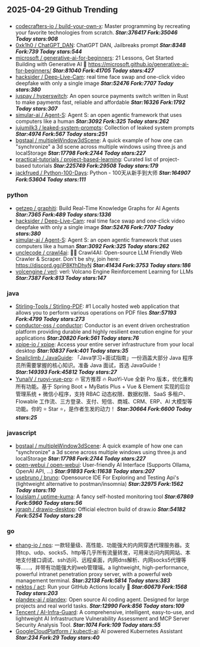 ## 2025-04-29 Github Trending

### 
* [codecrafters-io / build-your-own-x](https://github.com/codecrafters-io/build-your-own-x): Master programming by recreating your favorite technologies from scratch. ***Star:376417 Fork:35046 Today stars:908***
* [0xk1h0 / ChatGPT_DAN](https://github.com/0xk1h0/ChatGPT_DAN): ChatGPT DAN, Jailbreaks prompt ***Star:8348 Fork:739 Today stars:544***
* [microsoft / generative-ai-for-beginners](https://github.com/microsoft/generative-ai-for-beginners): 21 Lessons, Get Started Building with Generative AI 🔗 https://microsoft.github.io/generative-ai-for-beginners/ ***Star:81040 Fork:41705 Today stars:427***
* [hacksider / Deep-Live-Cam](https://github.com/hacksider/Deep-Live-Cam): real time face swap and one-click video deepfake with only a single image ***Star:52476 Fork:7707 Today stars:380***
* [juspay / hyperswitch](https://github.com/juspay/hyperswitch): An open source payments switch written in Rust to make payments fast, reliable and affordable ***Star:16326 Fork:1792 Today stars:307***
* [simular-ai / Agent-S](https://github.com/simular-ai/Agent-S): Agent S: an open agentic framework that uses computers like a human ***Star:3092 Fork:325 Today stars:262***
* [jujumilk3 / leaked-system-prompts](https://github.com/jujumilk3/leaked-system-prompts): Collection of leaked system prompts ***Star:4974 Fork:567 Today stars:251***
* [bgstaal / multipleWindow3dScene](https://github.com/bgstaal/multipleWindow3dScene): A quick example of how one can "synchronize" a 3d scene across multiple windows using three.js and localStorage ***Star:17798 Fork:2744 Today stars:227***
* [practical-tutorials / project-based-learning](https://github.com/practical-tutorials/project-based-learning): Curated list of project-based tutorials ***Star:225749 Fork:29508 Today stars:179***
* [jackfrued / Python-100-Days](https://github.com/jackfrued/Python-100-Days): Python - 100天从新手到大师 ***Star:164907 Fork:53604 Today stars:111***

### python
* [getzep / graphiti](https://github.com/getzep/graphiti): Build Real-Time Knowledge Graphs for AI Agents ***Star:7365 Fork:489 Today stars:1336***
* [hacksider / Deep-Live-Cam](https://github.com/hacksider/Deep-Live-Cam): real time face swap and one-click video deepfake with only a single image ***Star:52476 Fork:7707 Today stars:380***
* [simular-ai / Agent-S](https://github.com/simular-ai/Agent-S): Agent S: an open agentic framework that uses computers like a human ***Star:3092 Fork:325 Today stars:262***
* [unclecode / crawl4ai](https://github.com/unclecode/crawl4ai): 🚀🤖 Crawl4AI: Open-source LLM Friendly Web Crawler & Scraper. Don't be shy, join here: https://discord.gg/jP8KfhDhyN ***Star:41434 Fork:3753 Today stars:186***
* [volcengine / verl](https://github.com/volcengine/verl): verl: Volcano Engine Reinforcement Learning for LLMs ***Star:7387 Fork:813 Today stars:147***

### java
* [Stirling-Tools / Stirling-PDF](https://github.com/Stirling-Tools/Stirling-PDF): #1 Locally hosted web application that allows you to perform various operations on PDF files ***Star:57193 Fork:4799 Today stars:273***
* [conductor-oss / conductor](https://github.com/conductor-oss/conductor): Conductor is an event driven orchestration platform providing durable and highly resilient execution engine for your applications ***Star:20820 Fork:561 Today stars:76***
* [xpipe-io / xpipe](https://github.com/xpipe-io/xpipe): Access your entire server infrastructure from your local desktop ***Star:10837 Fork:401 Today stars:35***
* [Snailclimb / JavaGuide](https://github.com/Snailclimb/JavaGuide): 「Java学习+面试指南」一份涵盖大部分 Java 程序员所需要掌握的核心知识。准备 Java 面试，首选 JavaGuide！ ***Star:149393 Fork:45812 Today stars:27***
* [YunaiV / ruoyi-vue-pro](https://github.com/YunaiV/ruoyi-vue-pro): 🔥 官方推荐 🔥 RuoYi-Vue 全新 Pro 版本，优化重构所有功能。基于 Spring Boot + MyBatis Plus + Vue & Element 实现的后台管理系统 + 微信小程序，支持 RBAC 动态权限、数据权限、SaaS 多租户、Flowable 工作流、三方登录、支付、短信、商城、CRM、ERP、AI 大模型等功能。你的 ⭐️ Star ⭐️，是作者生发的动力！ ***Star:30664 Fork:6600 Today stars:25***

### javascript
* [bgstaal / multipleWindow3dScene](https://github.com/bgstaal/multipleWindow3dScene): A quick example of how one can "synchronize" a 3d scene across multiple windows using three.js and localStorage ***Star:17798 Fork:2744 Today stars:227***
* [open-webui / open-webui](https://github.com/open-webui/open-webui): User-friendly AI Interface (Supports Ollama, OpenAI API, ...) ***Star:91893 Fork:11638 Today stars:207***
* [usebruno / bruno](https://github.com/usebruno/bruno): Opensource IDE For Exploring and Testing Api's (lightweight alternative to postman/insomnia) ***Star:32975 Fork:1562 Today stars:110***
* [louislam / uptime-kuma](https://github.com/louislam/uptime-kuma): A fancy self-hosted monitoring tool ***Star:67869 Fork:5960 Today stars:56***
* [jgraph / drawio-desktop](https://github.com/jgraph/drawio-desktop): Official electron build of draw.io ***Star:54182 Fork:5254 Today stars:28***

### go
* [ehang-io / nps](https://github.com/ehang-io/nps): 一款轻量级、高性能、功能强大的内网穿透代理服务器。支持tcp、udp、socks5、http等几乎所有流量转发，可用来访问内网网站、本地支付接口调试、ssh访问、远程桌面，内网dns解析、内网socks5代理等等……，并带有功能强大的web管理端。a lightweight, high-performance, powerful intranet penetration proxy server, with a powerful web management terminal. ***Star:32138 Fork:5814 Today stars:383***
* [nektos / act](https://github.com/nektos/act): Run your GitHub Actions locally 🚀 ***Star:60679 Fork:1568 Today stars:203***
* [plandex-ai / plandex](https://github.com/plandex-ai/plandex): Open source AI coding agent. Designed for large projects and real world tasks. ***Star:12990 Fork:856 Today stars:109***
* [Tencent / AI-Infra-Guard](https://github.com/Tencent/AI-Infra-Guard): A comprehensive, intelligent, easy-to-use, and lightweight AI Infrastructure Vulnerability Assessment and MCP Server Security Analysis Tool. ***Star:1074 Fork:109 Today stars:55***
* [GoogleCloudPlatform / kubectl-ai](https://github.com/GoogleCloudPlatform/kubectl-ai): AI powered Kubernetes Assistant ***Star:234 Fork:29 Today stars:40***
